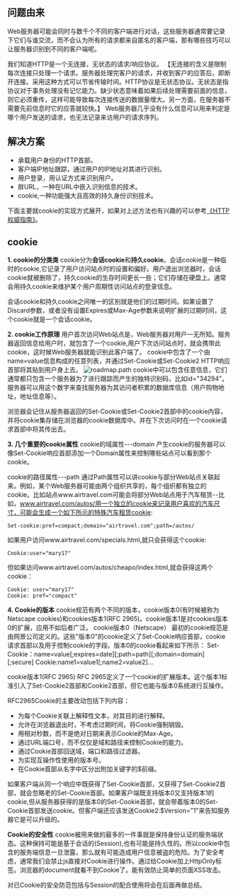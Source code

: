 问题由来
--
Web服务器可能会同时与数千个不同的客户端进行对话，这些服务器通常要记录下它们与谁交流，而不会认为所有的请求都来自匿名的客户端，那有哪些技巧可以让服务器识别到不同的客户端呢。

我们知道HTTP是一个无连接，无状态的请求/响应协议。
【无连接的含义是限制每次连接只处理一个请求。服务器处理完客户的请求，并收到客户的应答后，即断开连接。采用这种方式可以节省传输时间。HTTP协议是无状态协议。无状态是指协议对于事务处理没有记忆能力。缺少状态意味着如果后续处理需要前面的信息，则它必须重传，这样可能导致每次连接传送的数据量增大。另一方面，在服务器不需要先前信息时它的应答就较快。】
Web服务器几乎没有什么信息可以用来判定是哪个用户发送的请求，也无法记录来访用户的请求序列。

解决方案
----

 - 承载用户身份的HTTP首部。
 - 客户端IP地址跟踪，通过用户的IP地址对其进行识别。
 - 用户登录，用认证方式来识别用户。
 - 胖URL，一种在URL中嵌入识别信息的技术。
 - cookie,一种功能强大且高效的持久身份识别技术。

下面主要就cookie的实现方式展开，如果对上述方法也有兴趣的可以参考[《HTTP权威指南》](http://book.douban.com/subject/10746113/)。

cookie
------

 **1. cookie的分类类**
cookie分为**会话cookie**和**持久cookie**。会话cookie是一种临时的cookie,它记录了用户访问站点时的设置和偏好。用户退出浏览器时，会话cookie就被删除了，持久cookie的生存时间更长一些；它们存储在硬盘上。通常会用持久cookie来维护某个用户周期性访问站点的登录信息。

会话cookie和持久cookie之间唯一的区别就是他们的过期时间。如果设置了Discard参数，或者没有设置Expires或Max-Age参数来说明扩展的过期时间，这个cookie就是一个会话cookie。

 **2. cookie工作原理**
用户首次访问Web站点是，Web服务器对用户一无所知。服务器返回信息给用户时，就包含了一个cookie,用户下次访问站点时，就会携带此cookie，这时候Web服务器就能识别此客户端了。
cookie中包含了一个由name=value信息构成的任意列表，并通过Set-Cookie或Set-Cookie2 HTTP响应首部将其贴到用户身上去。
![roadmap.path](https://raw.githubusercontent.com/fwon/blog/master/assets/cookie-01.jpg)
cookie中可以包含任意信息，它们通常都只包含一个服务器为了进行跟踪而产生的独特识别码，比如id="34294"。服务器可以用这个数字来查找服务器为其访问者积累的数据库信息（用户购物地址，地址信息等）。

浏览器会记住从服务器返回的Set-Cookie或Set-Cookie2首部中的cookie内容，并将cookie集存储在浏览器的cookie数据库中。并在下次访问时在一个cookie请求首部中将其传出去。

 **3. 几个重要的cookie属性**
cookie的域属性---domain
产生cookie的服务器可以像Set-Cookie响应首部添加一个Domain属性来控制哪些站点可以看到那个cookie。

cookie的路径属性---path
通过Path属性可以讲cookie与部分Web站点关联起来。例如，某个Web服务器可能由两个组织共享的，每个组织都有独立的cookie。比如站点www.airtravel.com可能会将部分Web站点用于汽车租赁--比如，www.airtravel.com/autos/用一个独立的cookie来记录用户喜欢的汽车尺寸，可能会生成一个如下所示的特殊汽车租赁cookie:

    Set-cookie:pref=compact;domain="airtravel.com";path=/autos/

如果用户访问www.airtravel.com/specials.html,就只会获得这个cookie:

    Cookie:user="mary17"

但如果访问www.airtravel.com/autos/cheapo/index.html,就会获得这两个cookie：

    Cookie: user="mary17"
    Cookie: pref="compact"

 **4. Cookie的版本**
cookie规范有两个不同的版本，cookie版本0(有时候被称为Netscape cookies)和cookies版本1(RFC 2965)。cookie版本1是对cookies版本0的扩展，应用不如后者广泛。
cookie版本0（Netscape）
最初的cookie规范是由网景公司定义的。这些"版本0"的cookie定义了Set-Cookie响应首部，cookie请求首部以及用于控制cookie的字段。版本0的cookie看起来如下所示：
Set-Cookie：name=value[;expires=date][;path=path][;domain=domain][;secure]
Cookie:name1=value1[;name2=value2]...

cookie版本1(RFC 2965)
RFC 2965定义了一个cookie的扩展版本。这个版本1标准引入了Set-Cookie2首部和Cookie2首部，但它也能与版本0系统进行互操作。

RFC2965Cookie的主要改动包括下列内容：

 - 为每个Cookie关联上解释性文本，对其目的进行解释。
 - 允许在浏览器退出时，不考虑过期时间，将Cookie强制销毁。
 - 用相对秒数，而不是绝对日期来表示Cookie的Max-Age。
 - 通过URL端口号，而不仅仅是域和路径来控制Cookie的能力。
 - 通过Cookie首部回送域，端口和路径过滤器。
 - 为实现互操作性使用的版本号。
 - 在Cookie首部从名字中区分出附加关键字的$前缀。

如果客户端从同一个响应中既获得了Set-Cookie首部，又获得了Set-Cookie2首部，就会忽略老的Set-Cookie首部。如果客户端既支持版本0又支持版本1的cookie,但从服务器获得的是版本0的Set-Cookie首部，就会带着版本0的Set-Cookie首部发送cookie。但客户端还应该发送Cookie2:$Version="1"来告知服务器它是可以升级的。

**Cookie的安全性**
cookie被用来做的最多的一件事就是保持身份认证的服务端状态。这种保持可能是基于会话的(Session),也有可能是持久性的。所以cookie中包含的服务端信息一旦泄露，那么就有可能造成用户信息被盗的危险。为了安全考虑，通常我们会禁止js直接对Cookie进行操作。通过给Cookie加上HttpOnly标签。浏览器的document就看不到Cookie了。能有效防止简单的页面XSS攻击。

对已Cookie的安全防范包括与Session的配合使用将会在后面再做总结。

